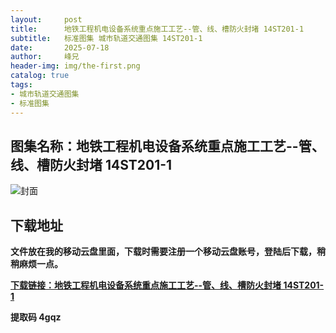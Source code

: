 ```yaml
---
layout:     post
title:      地铁工程机电设备系统重点施工工艺--管、线、槽防火封堵 14ST201-1
subtitle:   标准图集 城市轨道交通图集 14ST201-1
date:       2025-07-18
author:     峰兄
header-img: img/the-first.png
catalog: true
tags:
- 城市轨道交通图集
- 标准图集
---
```

## 图集名称：地铁工程机电设备系统重点施工工艺--管、线、槽防火封堵 14ST201-1
![封面](https://pic1.imgdb.cn/item/687da6d058cb8da5c8c8dfe8.jpg)


## 下载地址 
**文件放在我的移动云盘里面，下载时需要注册一个移动云盘账号，登陆后下载，稍稍麻烦一点。**  
  
[**下载链接：地铁工程机电设备系统重点施工工艺--管、线、槽防火封堵 14ST201-1**](https://caiyun.139.com/w/i/2oxwBHV0zVK1k)


**提取码 4gqz**

